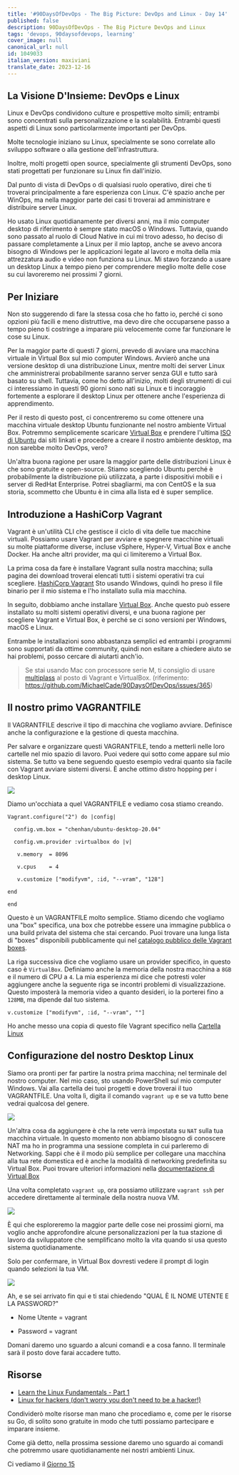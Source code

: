```yaml
---
title: '#90DaysOfDevOps - The Big Picture: DevOps and Linux - Day 14'
published: false
description: 90DaysOfDevOps - The Big Picture DevOps and Linux
tags: 'devops, 90daysofdevops, learning'
cover_image: null
canonical_url: null
id: 1049033
italian_version: maxiviani
translate_date: 2023-12-16
---
```


## La Visione D'Insieme: DevOps e Linux

Linux e DevOps condividono culture e prospettive molto simili; entrambi sono concentrati sulla personalizzazione e la scalabilità. Entrambi questi aspetti di Linux sono particolarmente importanti per DevOps.

Molte tecnologie iniziano su Linux, specialmente se sono correlate allo sviluppo software o alla gestione dell'infrastruttura.

Inoltre, molti progetti open source, specialmente gli strumenti DevOps, sono stati progettati per funzionare su Linux fin dall'inizio.

Dal punto di vista di DevOps o di qualsiasi ruolo operativo, direi che ti troverai principalmente a fare esperienza con Linux. C'è spazio anche per WinOps, ma nella maggior parte dei casi ti troverai ad amministrare e distribuire server Linux.

Ho usato Linux quotidianamente per diversi anni, ma il mio computer desktop di riferimento è sempre stato macOS o Windows. Tuttavia, quando sono passato al ruolo di Cloud Native in cui mi trovo adesso, ho deciso di passare completamente a Linux per il mio laptop, anche se avevo ancora bisogno di Windows per le applicazioni legate al lavoro e molta della mia attrezzatura audio e video non funziona su Linux. Mi stavo forzando a usare un desktop Linux a tempo pieno per comprendere meglio molte delle cose su cui lavoreremo nei prossimi 7 giorni.

## Per Iniziare

Non sto suggerendo di fare la stessa cosa che ho fatto io, perché ci sono opzioni più facili e meno distruttive, ma devo dire che occuparsene passo a tempo pieno ti costringe a imparare più velocemente come far funzionare le cose su Linux.

Per la maggior parte di questi 7 giorni, prevedo di avviare una macchina virtuale in Virtual Box sul mio computer Windows. Avvierò anche una versione desktop di una distribuzione Linux, mentre molti dei server Linux che amministrerai probabilmente saranno server senza GUI e tutto sarà basato su shell. Tuttavia, come ho detto all'inizio, molti degli strumenti di cui ci interessiamo in questi 90 giorni sono nati su Linux e ti incoraggio fortemente a esplorare il desktop Linux per ottenere anche l'esperienza di apprendimento.

Per il resto di questo post, ci concentreremo su come ottenere una macchina virtuale desktop Ubuntu funzionante nel nostro ambiente Virtual Box. Potremmo semplicemente scaricare [Virtual Box](https://www.virtualbox.org/) e prendere l'ultima [ISO di Ubuntu](https://ubuntu.com/download) dai siti linkati e procedere a creare il nostro ambiente desktop, ma non sarebbe molto DevOps, vero?

Un'altra buona ragione per usare la maggior parte delle distribuzioni Linux è che sono gratuite e open-source. Stiamo scegliendo Ubuntu perché è probabilmente la distribuzione più utilizzata, a parte i dispositivi mobili e i server di RedHat Enterprise. Potrei sbagliarmi, ma con CentOS e la sua storia, scommetto che Ubuntu è in cima alla lista ed è super semplice.

## Introduzione a HashiCorp Vagrant

Vagrant è un'utilità CLI che gestisce il ciclo di vita delle tue macchine virtuali. Possiamo usare Vagrant per avviare e spegnere macchine virtuali su molte piattaforme diverse, incluse vSphere, Hyper-V, Virtual Box e anche Docker. Ha anche altri provider, ma qui ci limiteremo a Virtual Box.

La prima cosa da fare è installare Vagrant sulla nostra macchina; sulla pagina dei download troverai elencati tutti i sistemi operativi tra cui scegliere. [HashiCorp Vagrant](https://www.vagrantup.com/downloads) Sto usando Windows, quindi ho preso il file binario per il mio sistema e l'ho installato sulla mia macchina.

In seguito, dobbiamo anche installare [Virtual Box](https://www.virtualbox.org/wiki/Downloads). Anche questo può essere installato su molti sistemi operativi diversi, e una buona ragione per scegliere Vagrant e Virtual Box, è perché se ci sono versioni per Windows, macOS e Linux.

Entrambe le installazioni sono abbastanza semplici ed entrambi i programmi sono supportati da ottime community, quindi non esitare a chiedere aiuto se hai problemi, posso cercare di aiutarti anch'io.

> Se stai usando Mac con processore serie M, ti consiglio di usare [multiplass]([url](https://multipass.run/)) al posto di Vagrant e VirtualBox. (riferimento: https://github.com/MichaelCade/90DaysOfDevOps/issues/365)

## Il nostro primo VAGRANTFILE

Il VAGRANTFILE descrive il tipo di macchina che vogliamo avviare. Definisce anche la configurazione e la gestione di questa macchina.

Per salvare e organizzare questi VAGRANTFILE, tendo a metterli nelle loro cartelle nel mio spazio di lavoro. Puoi vedere qui sotto come appare sul mio sistema. Se tutto va bene seguendo questo esempio vedrai quanto sia facile con Vagrant avviare sistemi diversi. È anche ottimo distro hopping per i desktop Linux.

![](Images/Day14_Linux1.png)

Diamo un'occhiata a quel VAGRANTFILE e vediamo cosa stiamo creando.

```
Vagrant.configure("2") do |config|

  config.vm.box = "chenhan/ubuntu-desktop-20.04"

  config.vm.provider :virtualbox do |v|

   v.memory  = 8096

   v.cpus    = 4

   v.customize ["modifyvm", :id, "--vram", "128"]

end

end
```

Questo è un VAGRANTFILE molto semplice. Stiamo dicendo che vogliamo una "box" specifica, una box che potrebbe essere una immagine pubblica o una build privata del sistema che stai cercando. Puoi trovare una lunga lista di "boxes" disponibili pubblicamente qui nel [catalogo pubblico delle Vagrant boxes](https://app.vagrantup.com/boxes/search).

La riga successiva dice che vogliamo usare un provider specifico, in questo caso è `VirtualBox`. Definiamo anche la memoria della nostra macchina a `8GB` e il numero di CPU a `4`. La mia esperienza mi dice che potresti voler aggiungere anche la seguente riga se incontri problemi di visualizzazione. Questo imposterà la memoria video a quanto desideri, io la porterei fino a `128MB`, ma dipende dal tuo sistema.

```
v.customize ["modifyvm", :id, "--vram", ""]
```

Ho anche messo una copia di questo file Vagrant specifico nella [Cartella Linux](Linux/VAGRANTFILE)

## Configurazione del nostro Desktop Linux

Siamo ora pronti per far partire la nostra prima macchina; nel terminale del nostro computer. Nel mio caso, sto usando PowerShell sul mio computer Windows. Vai alla cartella dei tuoi progetti e dove troverai il tuo VAGRANTFILE. Una volta lì, digita il comando `vagrant up` e se va tutto bene vedrai qualcosa del genere.

![](Images/Day14_Linux2.png)

Un'altra cosa da aggiungere è che la rete verrà impostata su `NAT` sulla tua macchina virtuale. In questo momento non abbiamo bisogno di conoscere NAT ma ho in programma una sessione completa in cui parleremo di Networking. Sappi che è il modo più semplice per collegare una macchina alla tua rete domestica ed è anche la modalità di networking predefinita su Virtual Box. Puoi trovare ulteriori informazioni nella [documentazione di Virtual Box](https://www.virtualbox.org/manual/ch06.html#network_nat)

Una volta completato `vagrant up`, ora possiamo utilizzare `vagrant ssh` per accedere direttamente al terminale della nostra nuova VM.

![](Images/Day14_Linux3.png)

È qui che esploreremo la maggior parte delle cose nei prossimi giorni, ma voglio anche approfondire alcune personalizzazioni per la tua stazione di lavoro da sviluppatore che semplificano molto la vita quando si usa questo sistema quotidianamente.

Solo per confermare, in Virtual Box dovresti vedere il prompt di login quando selezioni la tua VM.

![](Images/Day14_Linux4.png)

Ah, e se sei arrivato fin qui e ti stai chiedendo "QUAL È IL NOME UTENTE E LA PASSWORD?"

- Nome Utente = vagrant

- Password = vagrant

Domani daremo uno sguardo a alcuni comandi e a cosa fanno. Il terminale sarà il posto dove farai accadere tutto.

## Risorse

- [Learn the Linux Fundamentals - Part 1](https://www.youtube.com/watch?v=kPylihJRG70)
- [Linux for hackers (don't worry you don't need to be a hacker!)](https://www.youtube.com/watch?v=VbEx7B_PTOE)

Condividerò molte risorse man mano che procediamo e, come per le risorse su Go, di solito sono gratuite in modo che tutti possiamo partecipare e imparare insieme.

Come già detto, nella prossima sessione daremo uno sguardo ai comandi che potremmo usare quotidianamente nei nostri ambienti Linux.

Ci vediamo il [Giorno 15](day15.md)